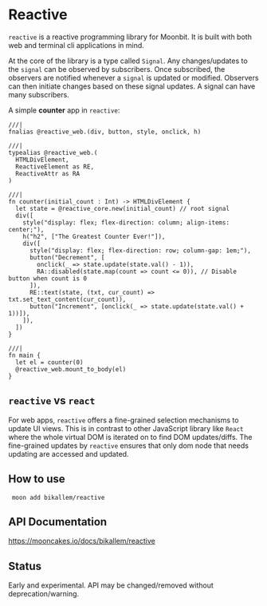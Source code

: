 # Reactive
`reactive` is a reactive programming library for Moonbit. It is built with both web and terminal cli applications in mind. 

At the core of the library is a type called `Signal`. Any changes/updates to the `signal` can be observed by subscribers. Once subscribed, the observers are notified whenever a `signal` is updated or modified. Observers can then initiate changes based on 
these signal updates. A signal can have many subscribers.

A simple **counter** app in `reactive`:
```moonbit
///|
fnalias @reactive_web.(div, button, style, onclick, h)

///|
typealias @reactive_web.(
  HTMLDivElement,
  ReactiveElement as RE,
  ReactiveAttr as RA
)

///|
fn counter(initial_count : Int) -> HTMLDivElement {
  let state = @reactive_core.new(initial_count) // root signal
  div([
    style("display: flex; flex-direction: column; align-items: center;"),
    h("h2", ["The Greatest Counter Ever!"]),
    div([
      style("display: flex; flex-direction: row; column-gap: 1em;"),
      button("Decrement", [
        onclick(_ => state.update(state.val() - 1)),
        RA::disabled(state.map(count => count <= 0)), // Disable button when count is 0
      ]),
      RE::text(state, (txt, cur_count) => txt.set_text_content(cur_count)),
      button("Increment", [onclick(_ => state.update(state.val() + 1))]),
    ]),
  ])
}

///|
fn main {
  let el = counter(0)
  @reactive_web.mount_to_body(el)
}
```

## `reactive` vs `react`
For web apps, `reactive` offers a fine-grained selection mechanisms to update UI views. This is in contrast to other JavaScript library like `React` where the whole virtual DOM is iterated on to find DOM updates/diffs. The fine-grained updates by `reactive`
ensures that only dom node that needs updating are accessed and updated. 

## How to use
``` moon add bikallem/reactive```

## API Documentation
https://mooncakes.io/docs/bikallem/reactive

## Status
Early and experimental. API may be changed/removed without deprecation/warning.
